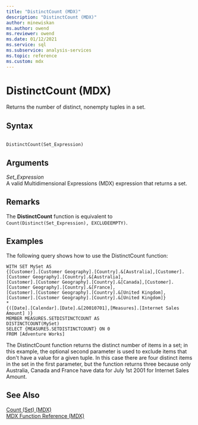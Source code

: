 ```yaml
---
title: "DistinctCount (MDX)"
description: "DistinctCount (MDX)"
author: minewiskan
ms.author: owend
ms.reviewer: owend
ms.date: 01/12/2021
ms.service: sql
ms.subservice: analysis-services
ms.topic: reference
ms.custom: mdx
---
```

# DistinctCount (MDX)


  Returns the number of distinct, nonempty tuples in a set.  
  
## Syntax  
  
```  
  
DistinctCount(Set_Expression)  
```  
  
## Arguments  
 *Set_Expression*  
 A valid Multidimensional Expressions (MDX) expression that returns a set.  
  
## Remarks  
 The **DistinctCount** function is equivalent to `Count(Distinct(Set_Expression), EXCLUDEEMPTY)`.  
  
## Examples  
 The following query shows how to use the DistinctCount function:  
  
 ```mdx
WITH SET MySet AS  
 {[Customer].[Customer Geography].[Country].&[Australia],[Customer].[Customer Geography].[Country].&[Australia],
 [Customer].[Customer Geography].[Country].&[Canada],[Customer].[Customer Geography].[Country].&[France],  
 [Customer].[Customer Geography].[Country].&[United Kingdom],[Customer].[Customer Geography].[Country].&[United Kingdom]}  
 * 
 {([Date].[Calendar].[Date].&[20010701],[Measures].[Internet Sales Amount] )}   
 MEMBER MEASURES.SETDISTINCTCOUNT AS  
 DISTINCTCOUNT(MySet)  
 SELECT {MEASURES.SETDISTINCTCOUNT} ON 0 
 FROM [Adventure Works] 
 ```

The DistinctCount function returns the distinct number of items in a set; in this example, the optional second parameter is used to exclude items that don't have a value for a given tuple. In this case there are four distinct items in the set in the first parameter, but the function returns three because only Australia, Canada and France have data for July 1st 2001 for Internet Sales Amount.
 
## See Also  
 [Count &#40;Set&#41; &#40;MDX&#41;](../mdx/count-set-mdx.md)   
 [MDX Function Reference &#40;MDX&#41;](../mdx/mdx-function-reference-mdx.md)  
  
  
